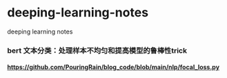 # deeping-learning-notes
deeping learning notes


### bert 文本分类：处理样本不均匀和提高模型的鲁棒性trick
#### https://github.com/PouringRain/blog_code/blob/main/nlp/focal_loss.py
